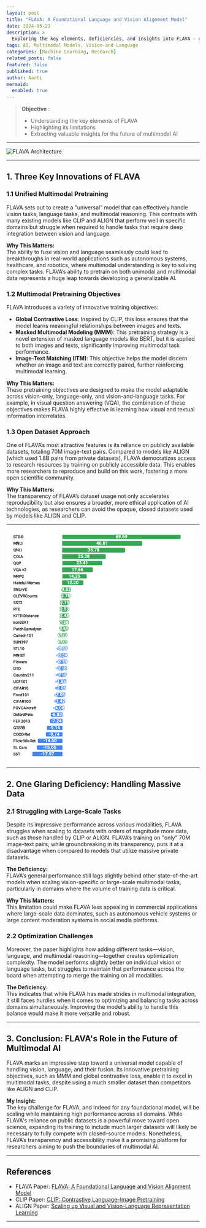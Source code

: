 ```yaml
---
layout: post
title: "FLAVA: A Foundational Language and Vision Alignment Model"
date: 2024-05-23
description: >
  Exploring the key elements, deficiencies, and insights into FLAVA – a model that seeks to unify vision, language, and multimodal understanding.
tags: AI, Multimodal Models, Vision-and-Language
categories: [Machine Learning, Research]
related_posts: false
featured: false
published: true
author: Aarti
mermaid:
  enabled: true
---
```


> **Objective** :
> - Understanding the key elements of FLAVA
> - Highlighting its limitations
> - Extracting valuable insights for the future of multimodal AI

---
 ![FLAVA Architecture](img/flava_architecture.png)

---

## 1. Three Key Innovations of FLAVA

### 1.1 Unified Multimodal Pretraining

FLAVA sets out to create a "universal" model that can effectively handle vision tasks, language tasks, and multimodal reasoning. This contrasts with many existing models like CLIP and ALIGN that perform well in specific domains but struggle when required to handle tasks that require deep integration between vision and language.

**Why This Matters:**  
The ability to fuse vision and language seamlessly could lead to breakthroughs in real-world applications such as autonomous systems, healthcare, and robotics, where multimodal understanding is key to solving complex tasks. FLAVA’s ability to pretrain on both unimodal and multimodal data represents a huge leap towards developing a generalizable AI.

### 1.2 Multimodal Pretraining Objectives

FLAVA introduces a variety of innovative training objectives:
- **Global Contrastive Loss**: Inspired by CLIP, this loss ensures that the model learns meaningful relationships between images and texts.
- **Masked Multimodal Modeling (MMM)**: This pretraining strategy is a novel extension of masked language models like BERT, but it is applied to both images and texts, significantly improving multimodal task performance.
- **Image-Text Matching (ITM)**: This objective helps the model discern whether an image and text are correctly paired, further reinforcing multimodal learning.

**Why This Matters:**  
These pretraining objectives are designed to make the model adaptable across vision-only, language-only, and vision-and-language tasks. For example, in visual question answering (VQA), the combination of these objectives makes FLAVA highly effective in learning how visual and textual information interrelates.

### 1.3 Open Dataset Approach

One of FLAVA’s most attractive features is its reliance on publicly available datasets, totaling 70M image-text pairs. Compared to models like ALIGN (which used 1.8B pairs from private datasets), FLAVA democratizes access to research resources by training on publicly accessible data. This enables more researchers to reproduce and build on this work, fostering a more open scientific community.

**Why This Matters:**  
The transparency of FLAVA’s dataset usage not only accelerates reproducibility but also ensures a broader, more ethical application of AI technologies, as researchers can avoid the opaque, closed datasets used by models like ALIGN and CLIP.

---
![Performance Difference Between FLAVA and CLIP-ViT-B/16 on Vision, Language, and Multimodal Tasks](img/flavaversuclip.png)

---

## 2. One Glaring Deficiency: Handling Massive Data

### 2.1 Struggling with Large-Scale Tasks

Despite its impressive performance across various modalities, FLAVA struggles when scaling to datasets with orders of magnitude more data, such as those handled by CLIP or ALIGN. FLAVA’s training on "only" 70M image-text pairs, while groundbreaking in its transparency, puts it at a disadvantage when compared to models that utilize massive private datasets.

**The Deficiency:**  
FLAVA’s general performance still lags slightly behind other state-of-the-art models when scaling vision-specific or large-scale multimodal tasks, particularly in domains where the volume of training data is critical.

**Why This Matters:**  
This limitation could make FLAVA less appealing in commercial applications where large-scale data dominates, such as autonomous vehicle systems or large content moderation systems in social media platforms.

### 2.2 Optimization Challenges

Moreover, the paper highlights how adding different tasks—vision, language, and multimodal reasoning—together creates optimization complexity. The model performs slightly better on individual vision or language tasks, but struggles to maintain that performance across the board when attempting to merge the training on all modalities.

**The Deficiency:**  
This indicates that while FLAVA has made strides in multimodal integration, it still faces hurdles when it comes to optimizing and balancing tasks across domains simultaneously. Improving the model’s ability to handle this balance would make it more versatile and robust.

---

## 3. Conclusion: FLAVA's Role in the Future of Multimodal AI

FLAVA marks an impressive step toward a universal model capable of handling vision, language, and their fusion. Its innovative pretraining objectives, such as MMM and global contrastive loss, enable it to excel in multimodal tasks, despite using a much smaller dataset than competitors like ALIGN and CLIP.

**My Insight:**  
The key challenge for FLAVA, and indeed for any foundational model, will be scaling while maintaining high performance across all domains. While FLAVA's reliance on public datasets is a powerful move toward open science, expanding its training to include much larger datasets will likely be necessary to fully compete with closed-source models. Nonetheless, FLAVA’s transparency and accessibility make it a promising platform for researchers aiming to push the boundaries of multimodal AI.

---

## References

- FLAVA Paper: [FLAVA: A Foundational Language and Vision Alignment Model](https://flava-model.github.io/)
- CLIP Paper: [CLIP: Contrastive Language–Image Pretraining](https://openai.com/research/clip)
- ALIGN Paper: [Scaling up Visual and Vision-Language Representation Learning](https://arxiv.org/pdf/2104.06283.pdf)

---

